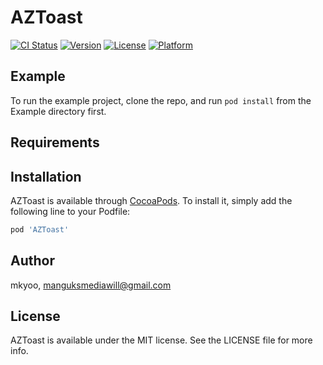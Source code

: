 # AZToast

[![CI Status](https://img.shields.io/travis/mkyoo/AZToast.svg?style=flat)](https://travis-ci.org/mkyoo/AZToast)
[![Version](https://img.shields.io/cocoapods/v/AZToast.svg?style=flat)](https://cocoapods.org/pods/AZToast)
[![License](https://img.shields.io/cocoapods/l/AZToast.svg?style=flat)](https://cocoapods.org/pods/AZToast)
[![Platform](https://img.shields.io/cocoapods/p/AZToast.svg?style=flat)](https://cocoapods.org/pods/AZToast)

## Example

To run the example project, clone the repo, and run `pod install` from the Example directory first.

## Requirements

## Installation

AZToast is available through [CocoaPods](https://cocoapods.org). To install
it, simply add the following line to your Podfile:

```ruby
pod 'AZToast'
```

## Author

mkyoo, manguksmediawill@gmail.com

## License

AZToast is available under the MIT license. See the LICENSE file for more info.
